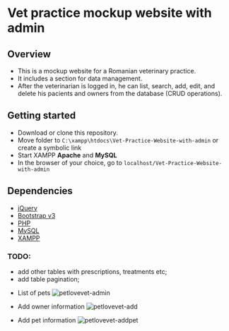 # Vet practice mockup website with admin

## Overview

* This is a mockup website for a Romanian veterinary practice.
* It includes a section for data management. 
* After the veterinarian is logged in, he can list, search, add, edit, and delete his pacients and owners from the database (CRUD operations).

## Getting started

* Download or clone this repository.
* Move folder to `C:\xampp\htdocs\Vet-Practice-Website-with-admin` or create a symbolic link
* Start XAMPP **Apache** and **MySQL**
* In the browser of your choice, go to `localhost/Vet-Practice-Website-with-admin`

## Dependencies

* [jQuery](https://jquery.com/)
* [Bootstrap v3](https://getbootstrap.com/docs/3.3/getting-started/)
* [PHP](http://www.php.net/)
* [MySQL](https://www.mysql.com/)
* [XAMPP](https://www.apachefriends.org/index.html)
    
### TODO:

- add other tables with prescriptions, treatments etc;
- add table pagination;

* List of pets
![petlovevet-admin](https://user-images.githubusercontent.com/18640359/34643228-479e6afe-f329-11e7-9170-02094382896d.PNG)

* Add owner information
![petlovevet-add](https://user-images.githubusercontent.com/18640359/34643226-4752a40c-f329-11e7-80e4-4f3635630168.png)

* Add pet information
![petlovevet-addpet](https://user-images.githubusercontent.com/18640359/34643227-477666f8-f329-11e7-8df3-a087935e1d9e.PNG)

    
